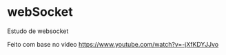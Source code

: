 # webSocket
Estudo de websocket


Feito com base no vídeo https://www.youtube.com/watch?v=-jXfKDYJJvo